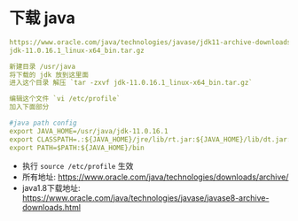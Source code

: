 # 下载 java

```yml
https://www.oracle.com/java/technologies/javase/jdk11-archive-downloads.html
jdk-11.0.16.1_linux-x64_bin.tar.gz

新建目录 /usr/java
将下载的 jdk 放到这里面
进入这个目录 解压 `tar -zxvf jdk-11.0.16.1_linux-x64_bin.tar.gz`

编辑这个文件 `vi /etc/profile`
加入下面部分

#java path config
export JAVA_HOME=/usr/java/jdk-11.0.16.1
export CLASSPATH=.:${JAVA_HOME}/jre/lib/rt.jar:${JAVA_HOME}/lib/dt.jar:${JAVA_HOME}/lib/tools.jar
export PATH=$PATH:${JAVA_HOME}/bin
```

- 执行 `source /etc/profile` 生效
- 所有地址: https://www.oracle.com/java/technologies/downloads/archive/
- java1.8下载地址: https://www.oracle.com/java/technologies/javase/javase8-archive-downloads.html